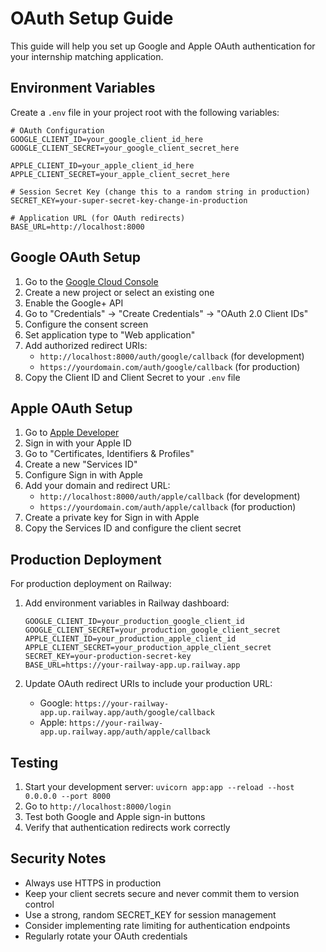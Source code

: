 # OAuth Setup Guide

This guide will help you set up Google and Apple OAuth authentication for your internship matching application.

## Environment Variables

Create a `.env` file in your project root with the following variables:

```env
# OAuth Configuration
GOOGLE_CLIENT_ID=your_google_client_id_here
GOOGLE_CLIENT_SECRET=your_google_client_secret_here

APPLE_CLIENT_ID=your_apple_client_id_here
APPLE_CLIENT_SECRET=your_apple_client_secret_here

# Session Secret Key (change this to a random string in production)
SECRET_KEY=your-super-secret-key-change-in-production

# Application URL (for OAuth redirects)
BASE_URL=http://localhost:8000
```

## Google OAuth Setup

1. Go to the [Google Cloud Console](https://console.cloud.google.com/)
2. Create a new project or select an existing one
3. Enable the Google+ API
4. Go to "Credentials" → "Create Credentials" → "OAuth 2.0 Client IDs"
5. Configure the consent screen
6. Set application type to "Web application"
7. Add authorized redirect URIs:
   - `http://localhost:8000/auth/google/callback` (for development)
   - `https://yourdomain.com/auth/google/callback` (for production)
8. Copy the Client ID and Client Secret to your `.env` file

## Apple OAuth Setup

1. Go to [Apple Developer](https://developer.apple.com/)
2. Sign in with your Apple ID
3. Go to "Certificates, Identifiers & Profiles"
4. Create a new "Services ID"
5. Configure Sign in with Apple
6. Add your domain and redirect URL:
   - `http://localhost:8000/auth/apple/callback` (for development)
   - `https://yourdomain.com/auth/apple/callback` (for production)
7. Create a private key for Sign in with Apple
8. Copy the Services ID and configure the client secret

## Production Deployment

For production deployment on Railway:

1. Add environment variables in Railway dashboard:
   ```
   GOOGLE_CLIENT_ID=your_production_google_client_id
   GOOGLE_CLIENT_SECRET=your_production_google_client_secret
   APPLE_CLIENT_ID=your_production_apple_client_id
   APPLE_CLIENT_SECRET=your_production_apple_client_secret
   SECRET_KEY=your-production-secret-key
   BASE_URL=https://your-railway-app.up.railway.app
   ```

2. Update OAuth redirect URIs to include your production URL:
   - Google: `https://your-railway-app.up.railway.app/auth/google/callback`
   - Apple: `https://your-railway-app.up.railway.app/auth/apple/callback`

## Testing

1. Start your development server: `uvicorn app:app --reload --host 0.0.0.0 --port 8000`
2. Go to `http://localhost:8000/login`
3. Test both Google and Apple sign-in buttons
4. Verify that authentication redirects work correctly

## Security Notes

- Always use HTTPS in production
- Keep your client secrets secure and never commit them to version control
- Use a strong, random SECRET_KEY for session management
- Consider implementing rate limiting for authentication endpoints
- Regularly rotate your OAuth credentials 